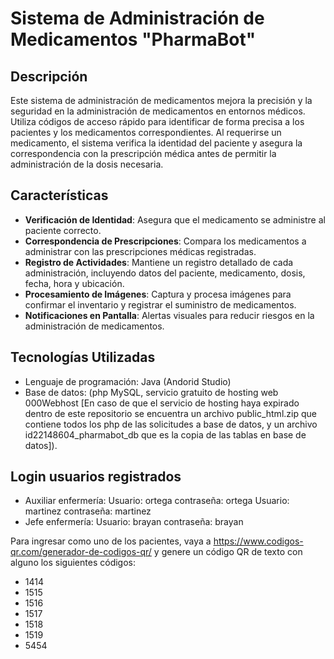 # Sistema de Administración de Medicamentos "PharmaBot"

## Descripción

Este sistema de administración de medicamentos mejora la precisión y la seguridad en la administración de medicamentos en entornos médicos. Utiliza códigos de acceso rápido para identificar de forma precisa a los pacientes y los medicamentos correspondientes. Al requerirse un medicamento, el sistema verifica la identidad del paciente y asegura la correspondencia con la prescripción médica antes de permitir la administración de la dosis necesaria.

## Características

- **Verificación de Identidad**: Asegura que el medicamento se administre al paciente correcto.
- **Correspondencia de Prescripciones**: Compara los medicamentos a administrar con las prescripciones médicas registradas.
- **Registro de Actividades**: Mantiene un registro detallado de cada administración, incluyendo datos del paciente, medicamento, dosis, fecha, hora y ubicación.
- **Procesamiento de Imágenes**: Captura y procesa imágenes para confirmar el inventario y registrar el suministro de medicamentos.
- **Notificaciones en Pantalla**: Alertas visuales para reducir riesgos en la administración de medicamentos.

## Tecnologías Utilizadas

- Lenguaje de programación: Java (Andorid Studio)
- Base de datos: (php MySQL, servicio gratuito de hosting web 000Webhost [En caso de que el servicio de hosting haya expirado dentro de este repositorio se encuentra un archivo public_html.zip que contiene todos los php de las solicitudes a base de datos, y un archivo id22148604_pharmabot_db que es la copia de las tablas en base de datos]).

## Login usuarios registrados
- Auxiliar enfermería:
  Usuario: ortega
  contraseña: ortega
  Usuario: martinez
  contraseña: martinez
- Jefe enfermería:
  Usuario: brayan
  contraseña: brayan

Para ingresar como uno de los pacientes, vaya a https://www.codigos-qr.com/generador-de-codigos-qr/ y genere un código QR de texto con alguno los siguientes códigos:

- 1414
- 1515
- 1516
- 1517
- 1518
- 1519
- 5454


